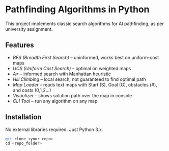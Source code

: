 # Pathfinding Algorithms in Python

This project implements classic search algorithms for AI pathfinding, as per university assignment.

## Features
- *BFS (Breadth First Search)* – uninformed, works best on uniform-cost maps
- *UCS (Uniform Cost Search)* – optimal on weighted maps
- *A\** – informed search with Manhattan heuristic
- *Hill Climbing* – local search, not guaranteed to find optimal path
- *Map Loader* – reads text maps with Start (S), Goal (G), obstacles (#), and costs (0,1,2…)
- *Visualizer* – shows solution path over the map in console
- *CLI Tool* – run any algorithm on any map

## Installation
No external libraries required. Just Python 3.x.

```bash
git clone <your_repo>
cd <repo_folder>